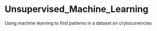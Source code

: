 # Unsupervised_Machine_Learning
Using machine learning to find patterns in a dataset on crytocurrencies
